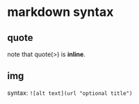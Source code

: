 # markdown syntax

## quote

note that quote(>) is **inline**.

## img

syntax: `![alt text](url "optional title")`
